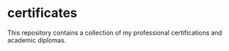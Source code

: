 # certificates
This repository contains a collection of my professional certifications and academic diplomas. 
